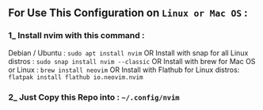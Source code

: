 ## For Use This Configuration on `Linux or Mac OS` :
  
### 1_ Install nvim with this command :
Debian / Ubuntu : 
    `sudo apt install nvim`
                        OR 
Install with snap for all Linux distros : `sudo snap install nvim --classic`
                        OR
Install with brew for Mac OS or Linux : `brew install neovim`
                        OR
Install with Flathub for Linux distros: `flatpak install flathub io.neovim.nvim`

### 2_ Just Copy this Repo into : `~/.config/nvim`
